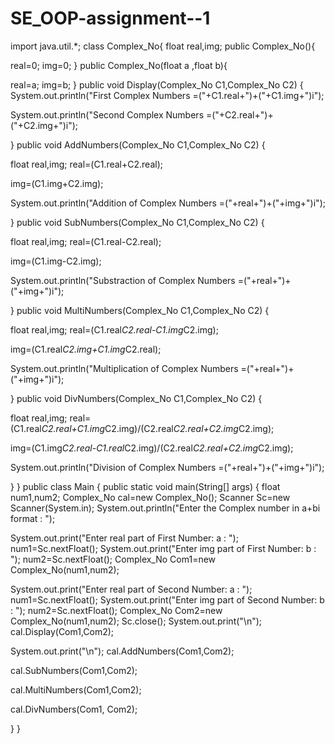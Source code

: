 # SE_OOP-assignment--1
import java.util.*;
class Complex_No{
float real,img;
public Complex_No(){

real=0;
img=0;
}
public Complex_No(float a ,float b){

real=a;
img=b;
}
public void Display(Complex_No C1,Complex_No C2) {
System.out.println("First Complex Numbers =("+C1.real+")+("+C1.img+")i");

System.out.println("Second Complex Numbers =("+C2.real+")+("+C2.img+")i");

}
public void AddNumbers(Complex_No C1,Complex_No C2) {

float real,img;
real=(C1.real+C2.real);

img=(C1.img+C2.img);

System.out.println("Addition of Complex Numbers =("+real+")+("+img+")i");

}
public void SubNumbers(Complex_No C1,Complex_No C2) {

float real,img;
real=(C1.real-C2.real);

img=(C1.img-C2.img);

System.out.println("Substraction of Complex Numbers =("+real+")+("+img+")i");

}
public void MultiNumbers(Complex_No C1,Complex_No C2) {

float real,img;
real=(C1.real*C2.real-C1.img*C2.img);

img=(C1.real*C2.img+C1.img*C2.real);

System.out.println("Multiplication of Complex Numbers =("+real+")+("+img+")i");

}
public void DivNumbers(Complex_No C1,Complex_No C2) {

float real,img;
real=(C1.real*C2.real+C1.img*C2.img)/(C2.real*C2.real+C2.img*C2.img);

img=(C1.img*C2.real-C1.real*C2.img)/(C2.real*C2.real+C2.img*C2.img);

System.out.println("Division of Complex Numbers =("+real+")+("+img+")i");

}
}
public class Main {
public static void main(String[] args) {
float num1,num2;
Complex_No cal=new Complex_No();
Scanner Sc=new Scanner(System.in);
System.out.println("Enter the Complex number in a+bi format : ");

System.out.print("Enter real part of First Number: a : ");
num1=Sc.nextFloat();
System.out.print("Enter img part of First Number: b : ");
num2=Sc.nextFloat();
Complex_No Com1=new Complex_No(num1,num2);

System.out.print("Enter real part of Second Number: a : ");
num1=Sc.nextFloat();
System.out.print("Enter img part of Second Number: b : ");
num2=Sc.nextFloat();
Complex_No Com2=new Complex_No(num1,num2);
Sc.close();
System.out.print("\n");
cal.Display(Com1,Com2);

System.out.print("\n");
cal.AddNumbers(Com1,Com2);

cal.SubNumbers(Com1,Com2);

cal.MultiNumbers(Com1,Com2);

cal.DivNumbers(Com1, Com2);

}
}
